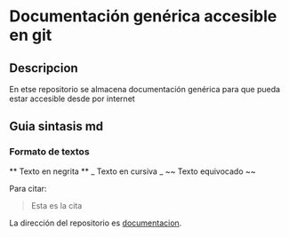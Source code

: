 # Documentación genérica accesible en git
## Descripcion
En etse repositorio se almacena documentación genérica para que pueda estar accesible desde por internet

## Guia sintasis md
### Formato de textos
** Texto en negrita **
_ Texto en cursiva _
~~ Texto equivocado ~~

Para citar:
> Esta es la cita

La dirección del repositorio es [documentacion](https://github.com/ldefrutos1/documentacion).